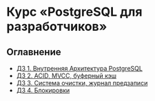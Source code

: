 # Курс «PostgreSQL для разработчиков» 

## Оглавнение
- [ДЗ 1. Внутренняя Архитектура PostgreSQL](./hw/lesson_1.md)
- [ДЗ 2. ACID, MVCC, буферный кэш](./hw/lesson_2.md)
- [ДЗ 3. Система очистки, журнал предзаписи](./hw/lesson_3.md)
- [ДЗ 4. Блокировки](./hw/lesson_4.md)